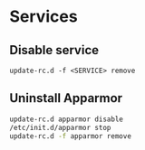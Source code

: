 # Services

## Disable service

    update-rc.d -f <SERVICE> remove

## Uninstall Apparmor

```bash
update-rc.d apparmor disable
/etc/init.d/apparmor stop
update-rc.d -f apparmor remove
```
